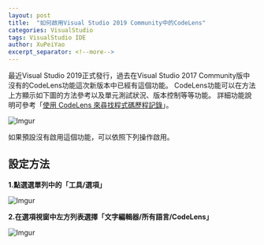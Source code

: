 ```yaml
---
layout: post
title:  "如何啟用Visual Studio 2019 Community中的CodeLens"
categories: VisualStudio
tags: VisualStudio IDE
author: XuPeiYao
excerpt_separator: <!--more-->
---
```


最近Visual Studio 2019正式發行，過去在Visual Studio 2017 Community版中沒有的CodeLens功能這次新版本中已經有這個功能。
CodeLens功能可以在方法上方顯示如下圖的方法參考以及單元測試狀況、版本控制等等功能。
詳細功能說明可參考「[使用 CodeLens 來尋找程式碼歷程記錄](https://docs.microsoft.com/zh-tw/visualstudio/ide/find-code-changes-and-other-history-with-codelens?view=vs-2019)」。

<!--more-->

![Imgur](https://i.imgur.com/Xeu7GRU.png)

如果預設沒有啟用這個功能，可以依照下列操作啟用。

## 設定方法

**1.點選選單列中的「工具/選項」**

![Imgur](https://i.imgur.com/bxVWvS0.png)

**2.在選項視窗中左方列表選擇「文字編輯器/所有語言/CodeLens」**

![Imgur](https://i.imgur.com/zcAQBFi.png)


